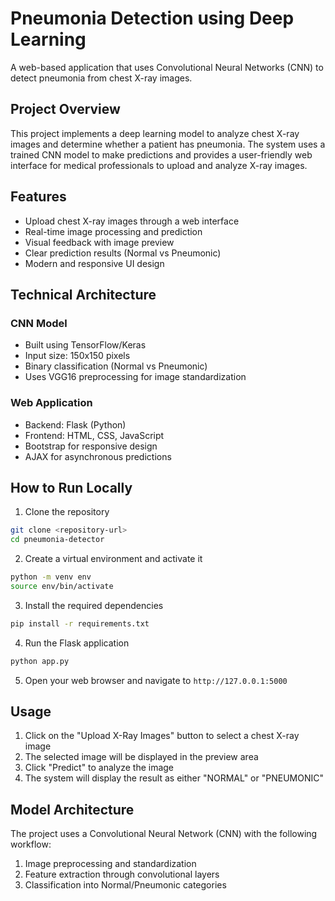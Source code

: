 # Pneumonia Detection using Deep Learning

A web-based application that uses Convolutional Neural Networks (CNN) to detect pneumonia from chest X-ray images.

## Project Overview

This project implements a deep learning model to analyze chest X-ray images and determine whether a patient has pneumonia. The system uses a trained CNN model to make predictions and provides a user-friendly web interface for medical professionals to upload and analyze X-ray images.

## Features

- Upload chest X-ray images through a web interface
- Real-time image processing and prediction
- Visual feedback with image preview
- Clear prediction results (Normal vs Pneumonic)
- Modern and responsive UI design

## Technical Architecture

### CNN Model
- Built using TensorFlow/Keras
- Input size: 150x150 pixels
- Binary classification (Normal vs Pneumonic)
- Uses VGG16 preprocessing for image standardization

### Web Application
- Backend: Flask (Python)
- Frontend: HTML, CSS, JavaScript
- Bootstrap for responsive design
- AJAX for asynchronous predictions

## How to Run Locally

1. Clone the repository
```bash
git clone <repository-url>
cd pneumonia-detector
```

2. Create a virtual environment and activate it
```bash
python -m venv env
source env/bin/activate  
```

3. Install the required dependencies
```bash
pip install -r requirements.txt
```

4. Run the Flask application
```bash
python app.py
```

5. Open your web browser and navigate to `http://127.0.0.1:5000`

## Usage

1. Click on the "Upload X-Ray Images" button to select a chest X-ray image
2. The selected image will be displayed in the preview area
3. Click "Predict" to analyze the image
4. The system will display the result as either "NORMAL" or "PNEUMONIC"

## Model Architecture

The project uses a Convolutional Neural Network (CNN) with the following workflow:
1. Image preprocessing and standardization
2. Feature extraction through convolutional layers
3. Classification into Normal/Pneumonic categories